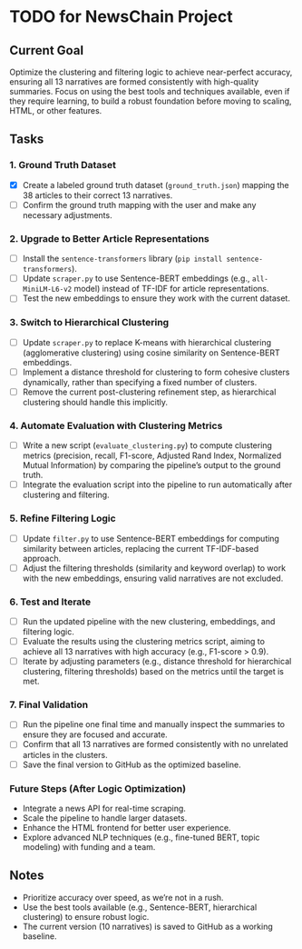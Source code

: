 # TODO for NewsChain Project

## Current Goal

Optimize the clustering and filtering logic to achieve near-perfect accuracy, ensuring all 13 narratives are formed consistently with high-quality summaries. Focus on using the best tools and techniques available, even if they require learning, to build a robust foundation before moving to scaling, HTML, or other features.

## Tasks

### 1. Ground Truth Dataset

- [x] Create a labeled ground truth dataset (`ground_truth.json`) mapping the 38 articles to their correct 13 narratives.
- [ ] Confirm the ground truth mapping with the user and make any necessary adjustments.

### 2. Upgrade to Better Article Representations

- [ ] Install the `sentence-transformers` library (`pip install sentence-transformers`).
- [ ] Update `scraper.py` to use Sentence-BERT embeddings (e.g., `all-MiniLM-L6-v2` model) instead of TF-IDF for article representations.
- [ ] Test the new embeddings to ensure they work with the current dataset.

### 3. Switch to Hierarchical Clustering

- [ ] Update `scraper.py` to replace K-means with hierarchical clustering (agglomerative clustering) using cosine similarity on Sentence-BERT embeddings.
- [ ] Implement a distance threshold for clustering to form cohesive clusters dynamically, rather than specifying a fixed number of clusters.
- [ ] Remove the current post-clustering refinement step, as hierarchical clustering should handle this implicitly.

### 4. Automate Evaluation with Clustering Metrics

- [ ] Write a new script (`evaluate_clustering.py`) to compute clustering metrics (precision, recall, F1-score, Adjusted Rand Index, Normalized Mutual Information) by comparing the pipeline’s output to the ground truth.
- [ ] Integrate the evaluation script into the pipeline to run automatically after clustering and filtering.

### 5. Refine Filtering Logic

- [ ] Update `filter.py` to use Sentence-BERT embeddings for computing similarity between articles, replacing the current TF-IDF-based approach.
- [ ] Adjust the filtering thresholds (similarity and keyword overlap) to work with the new embeddings, ensuring valid narratives are not excluded.

### 6. Test and Iterate

- [ ] Run the updated pipeline with the new clustering, embeddings, and filtering logic.
- [ ] Evaluate the results using the clustering metrics script, aiming to achieve all 13 narratives with high accuracy (e.g., F1-score > 0.9).
- [ ] Iterate by adjusting parameters (e.g., distance threshold for hierarchical clustering, filtering thresholds) based on the metrics until the target is met.

### 7. Final Validation

- [ ] Run the pipeline one final time and manually inspect the summaries to ensure they are focused and accurate.
- [ ] Confirm that all 13 narratives are formed consistently with no unrelated articles in the clusters.
- [ ] Save the final version to GitHub as the optimized baseline.

### Future Steps (After Logic Optimization)

- Integrate a news API for real-time scraping.
- Scale the pipeline to handle larger datasets.
- Enhance the HTML frontend for better user experience.
- Explore advanced NLP techniques (e.g., fine-tuned BERT, topic modeling) with funding and a team.

## Notes

- Prioritize accuracy over speed, as we’re not in a rush.
- Use the best tools available (e.g., Sentence-BERT, hierarchical clustering) to ensure robust logic.
- The current version (10 narratives) is saved to GitHub as a working baseline.
